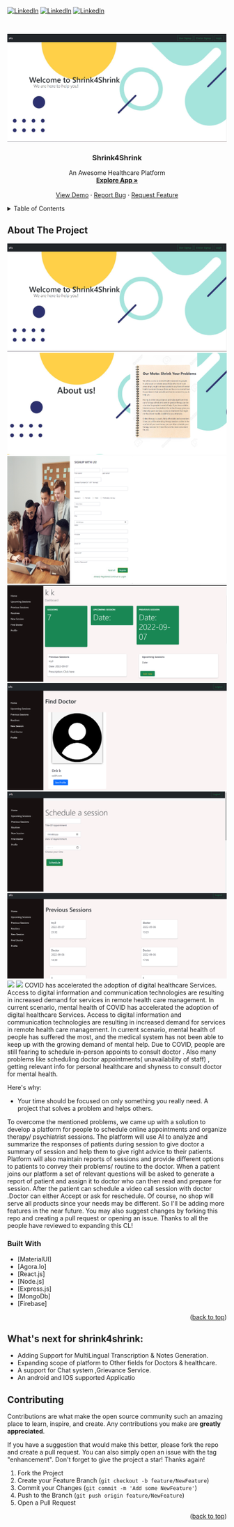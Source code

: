<div id="top"></div>
<!--
*** Thanks for checking out my Project. If you have a suggestion
*** that would make this better, please fork the repo and create a pull request
*** or simply open an issue with the tag "enhancement".
*** Don't forget to give the project a star!
*** Thanks again! Now go create something AMAZING! :D
-->



<!-- PROJECT SHIELDS -->

[![LinkedIn][linkedin-shield]](https://www.linkedin.com/in/kaustubh-mogha-6b7342192/)
[![LinkedIn][linkedin-shield]](https://www.linkedin.com/in/mittalavi/)
[![LinkedIn][linkedin-shield]](https://www.linkedin.com/in/jaykakkar31/)



<!-- PROJECT LOGO -->
<br />
<div align="center">
  
![](screenshots/1.png)
 

  <h3 align="center">Shrink4Shrink</h3>

  <p align="center">
  
   An Awesome Healthcare Platform
    <br />
    <a href=""><strong>Explore App »</strong></a>
    <br />
    <br />
    <a href="https://veersahack.netlify.app/">View Demo</a>
    ·
    <a href="https://github.com/KaustubhMogha11/Amyra-Fashion-Store/issues">Report Bug</a>
    ·
    <a href="https://github.com/mittalavi/VeersaHackathon/pulls">Request Feature</a>
  </p>
</div>



<!-- TABLE OF CONTENTS -->
<details>
  <summary>Table of Contents</summary>
  <ol>
    <li>HomePage</li>
    <li>Login/Logout</li>
    <li>Sign Up</li>
    <li>Upcoming Sessions</li>
    <li>Previous Sessions</li>
    <li>Routines</li>
    <li>New Sessions</li>
    <li>Find Doctor</li>
    <li>User/Doctor Profile</li>
     <li>Join Meeting</li>
  </ol>
</details>



<!-- ABOUT THE PROJECT -->
## About The Project
![](screenshots/1.png)
![](screenshots/2.png)
![](screenshots/3.png)
![](screenshots/4.png)
![](screenshots/5.png)
![](screenshots/6.png)
![](screenshots/7.png)
![](screenshots/8.png)
![](screenshots/10.png)
COVID has accelerated the adoption of digital healthcare Services. Access to digital information and communication technologies are resulting in increased demand for services in remote health care management. 
In current scenario, mental health of COVID has accelerated the adoption of digital healthcare Services. Access to digital information and communication technologies are resulting in increased demand for services in remote health care management. 
In current scenario, mental health of people has suffered the most, and the medical system has not been able to keep up with the growing demand of mental help. 
Due to COVID, people are still fearing to schedule in-person appoints to consult doctor .
Also many problems like scheduling doctor appointments( unavailability of staff) , getting relevant info for personal healthcare and shyness to consult doctor for mental health. 

Here's why:
* Your time should be focused on only something you really need. A project that solves a problem and helps others.


To overcome the mentioned problems, we came up with a solution to develop a platform for people to schedule online appointments and organize therapy/ psychiatrist sessions.
The platform will use AI to analyze and summarize  the responses of patients during session to give doctor a summary of session and help them to give right advice to their patients.
Platform will also maintain reports of sessions and provide different options to patients to convey their problems/ routine to the doctor.
When a patient joins our platform a set of relevant questions will be asked to generate a report of patient and assign it to doctor who can then read and prepare for session. After the patient can schedule a video call session with doctor .Doctor can either Accept or ask for reschedule. Of course, no shop will serve all products since your needs may be different. So I'll be adding more features in the near future. You may also suggest changes by forking this repo and creating a pull request or opening an issue. Thanks to all the people have reviewed to expanding this CL!



### Built With


* [MaterialUI]
* [Agora.Io]
* [React.js]
* [Node.js]
* [Express.js]
* [MongoDb]
* [Firebase]

<p align="right">(<a href="#top">back to top</a>)</p>


## What's next for shrink4shrink: 
- Adding Support for MultiLingual Transcription & Notes Generation.
- Expanding scope of platform to Other fields for Doctors & healthcare. 
- A support for Chat system ,Grievance Service.
- An android and IOS supported Applicatio


<!-- ROADMAP -->

## Contributing

Contributions are what make the open source community such an amazing place to learn, inspire, and create. Any contributions you make are **greatly appreciated**.

If you have a suggestion that would make this better, please fork the repo and create a pull request. You can also simply open an issue with the tag "enhancement".
Don't forget to give the project a star! Thanks again!

1. Fork the Project
2. Create your Feature Branch (`git checkout -b feature/NewFeature`)
3. Commit your Changes (`git commit -m 'Add some NewFeature'`)
4. Push to the Branch (`git push origin feature/NewFeature`)
5. Open a Pull Request

<p align="right">(<a href="#top">back to top</a>)</p>



<!-- LICENSE -->







<!-- MARKDOWN LINKS & IMAGES -->


[linkedin-shield]: https://img.shields.io/badge/-LinkedIn-black.svg?style=for-the-badge&logo=linkedin&colorB=555


